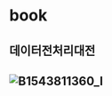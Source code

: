 # book
## 데이터전처리대전
## ![B1543811360_l](https://user-images.githubusercontent.com/94911361/150829012-2704159f-5a51-48cb-81f2-010a11eb06e9.jpg)
